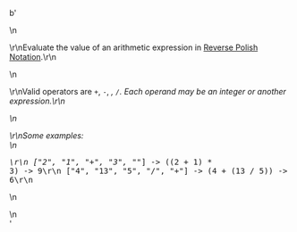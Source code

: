 b'<div class="question-description">\n<p><p>\r\nEvaluate the value of an arithmetic expression in <a href="http://en.wikipedia.org/wiki/Reverse_Polish_notation">Reverse Polish Notation</a>.\r\n</p>\n<p>\r\nValid operators are <code>+</code>, <code>-</code>, <code>*</code>, <code>/</code>. Each operand may be an integer or another expression.\r\n</p>\n<p>\r\nSome examples:<br/>\n<pre>\r\n  ["2", "1", "+", "3", "*"] -&gt; ((2 + 1) * 3) -&gt; 9\r\n  ["4", "13", "5", "/", "+"] -&gt; (4 + (13 / 5)) -&gt; 6\r\n</pre>\n</p></p>\n</div>'
